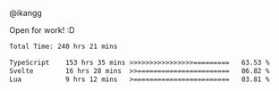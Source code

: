 @ikangg

Open for work! :D

<!--START_SECTION:waka-->

```txt
Total Time: 240 hrs 21 mins

TypeScript    153 hrs 35 mins >>>>>>>>>>>>>>>>=========   63.53 %
Svelte        16 hrs 28 mins  >>=======================   06.82 %
Lua           9 hrs 12 mins   >========================   03.81 %
```

<!--END_SECTION:waka-->
